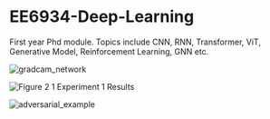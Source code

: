# EE6934-Deep-Learning
First year Phd module. Topics include CNN, RNN, Transformer, ViT, Generative Model, Reinforcement Learning, GNN etc.

![gradcam_network](https://user-images.githubusercontent.com/71331860/184526147-470ebf24-b62b-47d7-a42a-b05fa049e561.png)


![Figure 2 1 Experiment 1 Results](https://user-images.githubusercontent.com/71331860/184526176-0059f1f6-bf1c-4b40-9bad-580e36222a55.png)


![adversarial_example](https://user-images.githubusercontent.com/71331860/184526139-a0cfd16d-2978-42ed-83ee-7f725b7070b0.png)

